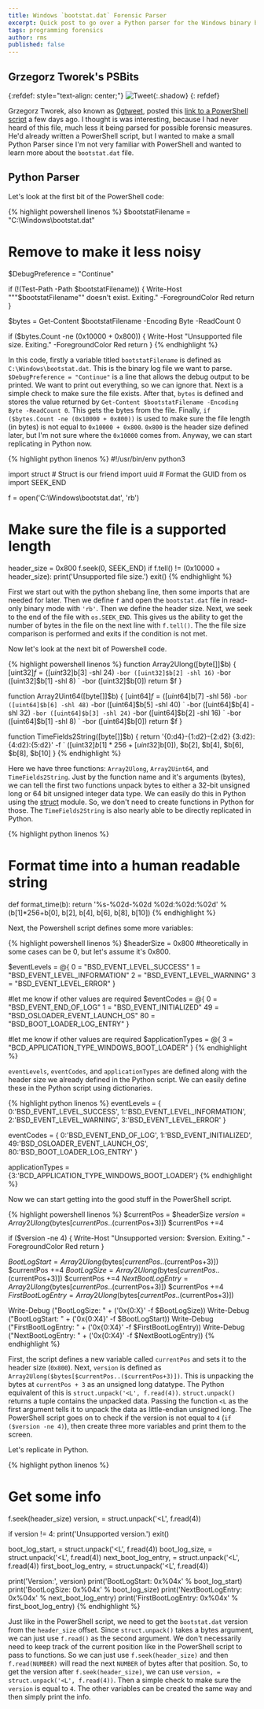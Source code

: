 ```yaml
---
title: Windows `bootstat.dat` Forensic Parser
excerpt: Quick post to go over a Python parser for the Windows binary boot log. 
tags: programming forensics
author: rms
published: false
---
```


## Grzegorz Tworek's PSBits

{:refdef: style="text-align: center;"}
![Tweet](../public/2022-09-12/tweet.JPG){:.shadow}
{: refdef}

Grzegorz Tworek, also known as [0gtweet](https://twitter.com/0gtweet), posted this [link to a PowerShell script](https://github.com/gtworek/PSBits/blob/master/DFIR/Extract-BootTimes.ps1) a few days ago. I thought is was interesting, because I had never heard of this file, much less it being parsed for possible forensic measures. He'd already written a PowerShell script, but I wanted to make a small Python Parser since I'm not very familiar with PowerShell and wanted to learn more about the `bootstat.dat` file.

## Python Parser

Let's look at the first bit of the PowerShell code:

{% highlight powershell linenos %}
$bootstatFilename = "C:\Windows\bootstat.dat"

# Remove to make it less noisy
$DebugPreference = "Continue"

if (!(Test-Path -Path $bootstatFilename))
{
    Write-Host """$bootstatFilename"" doesn't exist. Exiting." -ForegroundColor Red
    return
}

$bytes = Get-Content $bootstatFilename -Encoding Byte -ReadCount 0

if ($bytes.Count -ne (0x10000 + 0x800))
{
    Write-Host "Unsupported file size. Exiting." -ForegroundColor Red
    return
}
{% endhighlight %}

In this code, firstly a variable titled `bootstatFilename` is defined as `C:\Windows\bootstat.dat`. This is the binary log file we want to parse. `$DebugPreference = "Continue"` is a line that allows the debug output to be printed. We want to print out everything, so we can ignore that. Next is a simple check to make sure the file exists. After that, `bytes` is defined and stores the value returned by `Get-Content $bootstatFilename -Encoding Byte -ReadCount 0`. This gets the bytes from the file. Finally, `if ($bytes.Count -ne (0x10000 + 0x800))` is used to make sure the file length (in bytes) is not equal to `0x10000 + 0x800`. `0x800` is the header size defined later, but I'm not sure where the `0x10000` comes from. Anyway, we can start replicating in Python now.

{% highlight python linenos %}
#!/usr/bin/env python3

import struct # Struct is our friend
import uuid   # Format the GUID
from os import SEEK_END

f = open('C:\\Windows\\bootstat.dat', 'rb')

# Make sure the file is a supported length
header_size = 0x800
f.seek(0, SEEK_END)
if f.tell() != (0x10000 + header_size):
    print('Unsupported file size.')
    exit()
{% endhighlight %} 

First we start out with the python shebang line, then some imports that are needed for later. Then we define `f` and open the `bootstat.dat` file in read-only binary mode with `'rb'`. Then we define the header size. Next, we seek to the end of the file with `os.SEEK_END`. This gives us the ability to get the number of bytes in the file on the next line with `f.tell()`. The the file size comparison is performed and exits if the condition is not met. 

Now let's look at the next bit of Powershell code.

{% highlight powershell linenos %}
function Array2Ulong([byte[]]$b)
{
    [uint32]$f =     ([uint32]$b[3] -shl 24) `
                -bor ([uint32]$b[2] -shl 16) `
                -bor ([uint32]$b[1] -shl  8) `
                -bor ([uint32]$b[0])
    return $f
}

function Array2Uint64([byte[]]$b)
{
    [uint64]$f =     ([uint64]$b[7] -shl 56) `
                -bor ([uint64]$b[6] -shl 48) `
                -bor ([uint64]$b[5] -shl 40) `
                -bor ([uint64]$b[4] -shl 32) `
                -bor ([uint64]$b[3] -shl 24) `
                -bor ([uint64]$b[2] -shl 16) `
                -bor ([uint64]$b[1] -shl  8) `
                -bor ([uint64]$b[0])
    return $f
}

function TimeFields2String([byte[]]$b)
{
    return '{0:d4}-{1:d2}-{2:d2} {3:d2}:{4:d2}:{5:d2}' -f `
    ([uint32]$b[1]*256+[uint32]$b[0]), $b[2], $b[4], $b[6], $b[8], $b[10]
}
{% endhighlight %} 

Here we have three functions: `Array2Ulong`, `Array2Uint64`, and `TimeFields2String`. Just by the function name and it's arguments (bytes), we can tell the first two functions unpack bytes to either a 32-bit unsigned long or 64 bit unsigned integer data type. We can easily do this in Python using the [struct](https://docs.python.org/3/library/struct.html) module. So, we don't need to create functions in Python for those. The `TimeFields2String` is also nearly able to be directly replicated in Python. 

{% highlight python linenos %}
# Format time into a human readable string
def format_time(b):
    return '%s-%02d-%02d %02d:%02d:%02d' % (b[1]*256+b[0], b[2], b[4], b[6], b[8], b[10])
{% endhighlight %} 

Next, the Powershell script defines some more variables:

{% highlight powershell linenos %}
$headerSize = 0x800 #theoretically in some cases can be 0, but let's assume it's 0x800.

$eventLevels = @{
 0 = "BSD_EVENT_LEVEL_SUCCESS"
 1 = "BSD_EVENT_LEVEL_INFORMATION"
 2 = "BSD_EVENT_LEVEL_WARNING"
 3 = "BSD_EVENT_LEVEL_ERROR"
}

#let me know if other values are required
$eventCodes = @{
    0 = "BSD_EVENT_END_OF_LOG"
    1 = "BSD_EVENT_INITIALIZED"
    49 = "BSD_OSLOADER_EVENT_LAUNCH_OS"
    80 = "BSD_BOOT_LOADER_LOG_ENTRY"
}

#let me know if other values are required
$applicationTypes = @{
3 = "BCD_APPLICATION_TYPE_WINDOWS_BOOT_LOADER"
}
{% endhighlight %} 

`eventLevels`, `eventCodes`, and `applicationTypes` are defined along with the header size we already defined in the Python script. We can easily define these in the Python script using dictionaries. 

{% highlight python linenos %}
eventLevels = { 0:'BSD_EVENT_LEVEL_SUCCESS',
                1:'BSD_EVENT_LEVEL_INFORMATION',
                2:'BSD_EVENT_LEVEL_WARNING',
                3:'BSD_EVENT_LEVEL_ERROR'
}

eventCodes = {  0:'BSD_EVENT_END_OF_LOG',
                1:'BSD_EVENT_INITIALIZED',
                49:'BSD_OSLOADER_EVENT_LAUNCH_OS',
                80:'BSD_BOOT_LOADER_LOG_ENTRY'
}

applicationTypes = {3:'BCD_APPLICATION_TYPE_WINDOWS_BOOT_LOADER'}
{% endhighlight %} 

Now we can start getting into the good stuff in the PowerShell script.

{% highlight powershell linenos %}
$currentPos = $headerSize
$version = Array2Ulong($bytes[$currentPos..($currentPos+3)])
$currentPos +=4

if ($version -ne 4)
{
    Write-Host "Unsupported version: $version. Exiting." -ForegroundColor Red
    return
}

$BootLogStart = Array2Ulong($bytes[$currentPos..($currentPos+3)])
$currentPos +=4
$BootLogSize = Array2Ulong($bytes[$currentPos..($currentPos+3)])
$currentPos +=4
$NextBootLogEntry = Array2Ulong($bytes[$currentPos..($currentPos+3)])
$currentPos +=4
$FirstBootLogEntry = Array2Ulong($bytes[$currentPos..($currentPos+3)])

Write-Debug ("BootLogSize: " + ('0x{0:X}' -f $BootLogSize))
Write-Debug ("BootLogStart: " + ('0x{0:X4}' -f $BootLogStart))
Write-Debug ("FirstBootLogEntry: " + ('0x{0:X4}' -f $FirstBootLogEntry))
Write-Debug ("NextBootLogEntry: " + ('0x{0:X4}' -f $NextBootLogEntry))
{% endhighlight %} 

First, the script defines a new variable called `currentPos` and sets it to the header size (`0x800`). Next, `version` is defined as `Array2Ulong($bytes[$currentPos..($currentPos+3)])`. This is unpacking the bytes at `currentPos + 3` as an unsigned long datatype. The Python equivalent of this is `struct.unpack('<L', f.read(4))`. `struct.unpack()` returns a tuple contains the unpacked data. Passing the function `<L` as the first argument tells it to unpack the data as little-endian unsigned long. The PowerShell script goes on to check if the version is not equal to `4` (`if ($version -ne 4)`), then create three more variables and print them to the screen. 

Let's replicate in Python. 

{% highlight python linenos %}
# Get some info
f.seek(header_size)
version, = struct.unpack('<L', f.read(4))

if version != 4:
    print('Unsupported version.')
    exit()

boot_log_start, = struct.unpack('<L', f.read(4))
boot_log_size, = struct.unpack('<L', f.read(4))
next_boot_log_entry, = struct.unpack('<L', f.read(4))
first_boot_log_entry, = struct.unpack('<L', f.read(4))

print('Version:', version)
print('BootLogStart: 0x%04x' % boot_log_start)
print('BootLogSize: 0x%04x' % boot_log_size)
print('NextBootLogEntry: 0x%04x' % next_boot_log_entry)
print('FirstBootLogEntry: 0x%04x' % first_boot_log_entry)
{% endhighlight %} 

 Just like in the PowerShell script, we need to get the `bootstat.dat` version from the `header_size` offset.  Since `struct.unpack()` takes a bytes argument, we can just use `f.read()` as the second argument. We don't necessarily need to keep track of the current position like in the PowerShell script to pass to functions. So we can just use `f.seek(header_size)` and then `f.read(NUMBER)` will read the next `NUMBER` of bytes after that position. So, to get the version after `f.seek(header_size)`, we can use `version, = struct.unpack('<L', f.read(4))`. Then a simple check to make sure the `version` is equal to `4`. The other variables can be created the same way and then simply print the info. 